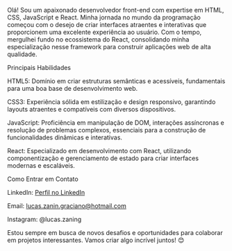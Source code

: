 Olá! Sou um apaixonado desenvolvedor front-end com expertise em HTML, CSS, JavaScript e React. Minha jornada no mundo da programação começou com o desejo de criar interfaces atraentes e interativas que proporcionem uma excelente experiência ao usuário. Com o tempo, mergulhei fundo no ecossistema do React, consolidando minha especialização nesse framework para construir aplicações web de alta qualidade.

Principais Habilidades

HTML5: Domínio em criar estruturas semânticas e acessíveis, fundamentais para uma boa base de desenvolvimento web.

CSS3: Experiência sólida em estilização e design responsivo, garantindo layouts atraentes e compatíveis com diversos dispositivos.

JavaScript: Proficiência em manipulação de DOM, interações assíncronas e resolução de problemas complexos, essenciais para a construção de funcionalidades dinâmicas e interativas.

React: Especializado em desenvolvimento com React, utilizando componentização e gerenciamento de estado para criar interfaces modernas e escaláveis.

Como Entrar em Contato

LinkedIn: [Perfil no LinkedIn](https://www.linkedin.com/in/lucas-zanin-925750245/)

Email: lucas.zanin.graciano@hotmail.com

Instagram: @lucas.zaning

Estou sempre em busca de novos desafios e oportunidades para colaborar em projetos interessantes. Vamos criar algo incrível juntos! 😊

